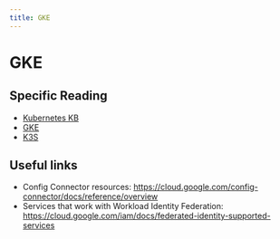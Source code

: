 ```yaml
---
title: GKE
---
```


# GKE

## Specific Reading

* [Kubernetes KB](../kb/index.md)
* [GKE](../gke/index.md)
* [K3S](../k3s/index.md)

## Useful links

* Config Connector resources: https://cloud.google.com/config-connector/docs/reference/overview
* Services that work with Workload Identity Federation: https://cloud.google.com/iam/docs/federated-identity-supported-services
